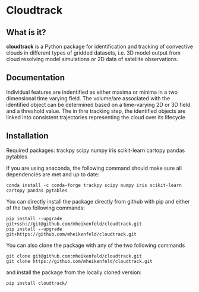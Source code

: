 Cloudtrack
======

What is it?
-----------

**cloudtrack** is a Python package for identification and tracking of convective clouds in different types of gridded datasets, i.e. 3D model output from cloud resolving model simulations or 2D data of satellite observations.

Documentation
-------------
Individual features are indentified as either maxima or minima in a two dimensional time varying field.
The volume/are associated with the identified object can be determined based on a time-varying 2D or 3D field and a threshold value. The in thre tracking step, the identified objects are linked into consistent trajectories representing the cloud over its lifecycle

Installation
------------
Required packages: trackpy scipy numpy iris scikit-learn cartopy pandas pytables 

If you are using anaconda, the following command should make sure all dependencies are met and up to date:
```
conda install -c conda-forge trackpy scipy numpy iris scikit-learn cartopy pandas pytables 
```
You can directly install the package directly from github with pip and either of the two following commands:
```
pip install --upgrade git+ssh://git@github.com/mheikenfeld/cloudtrack.git
pip install --upgrade git+https://github.com/mheikenfeld/cloudtrack.git
```

You can also clone the package with any of the two following commands
```
git clone git@github.com:mheikenfeld/cloudtrack.git 
git clone https://github.com/mheikenfeld/cloudtrack.git
```
and install the package from the locally cloned version:
```
pip install cloudtrack/
```
